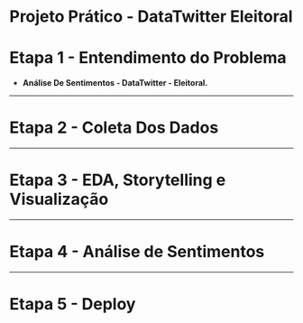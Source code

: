 # Projeto Prático - DataTwitter Eleitoral

# **Etapa 1 - Entendimento do Problema**

- **Análise De Sentimentos - DataTwitter - Eleitoral.**

---

# **Etapa 2 - Coleta Dos Dados**

---

# Etapa 3 - EDA, Storytelling e Visualização

---

# Etapa 4 - Análise de Sentimentos

---

# Etapa 5 - Deploy
